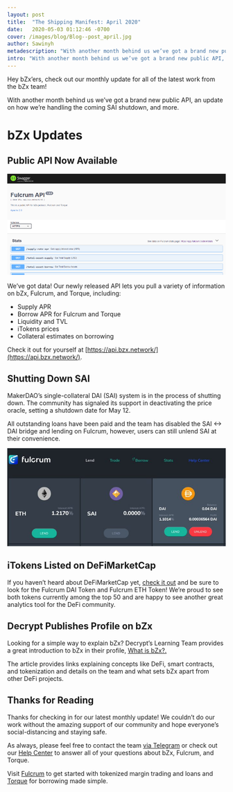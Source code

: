 ```yaml
---
layout: post
title:  "The Shipping Manifest: April 2020"
date:   2020-05-03 01:12:46 -0700
cover: /images/blog/Blog--post_april.jpg
author: Sawinyh
metadescription: "With another month behind us we’ve got a brand new public API, an update on how we’re handling the coming SAI shutdown, and more."
intro: "With another month behind us we’ve got a brand new public API, an update on how we’re handling the coming SAI shutdown, and more."
---
```

Hey bZx’ers, check out our monthly update for all of the latest work from the bZx team!

With another month behind us we’ve got a brand new public API, an update on how we’re handling the coming SAI shutdown, and more.

# bZx Updates

## Public API Now Available

![](/images/blog/recap0503-image1.png)

We’ve got data! Our newly released API lets you pull a variety of information on bZx, Fulcrum, and Torque, including:
- Supply APR  
- Borrow APR for Fulcrum and Torque
- Liquidity and TVL
- iTokens prices
- Collateral estimates on borrowing

Check it out for yourself at [https://api.bzx.network/](https://api.bzx.network/).

## Shutting Down SAI
MakerDAO’s single-collateral DAI (SAI) system is in the process of shutting down. The community has signaled its support in deactivating the price oracle, setting a shutdown date for May 12.

All outstanding loans have been paid and the team has disabled the SAI <-> DAI bridge and lending on Fulcrum, however, users can still unlend SAI at their convenience.

![](/images/blog/recap0503-image2.jpg)

## iTokens Listed on DeFiMarketCap
If you haven’t heard about DeFiMarketCap yet, [check it out](https://defimarketcap.io/) and be sure to look for the Fulcrum DAI Token and Fulcrum ETH Token! We’re proud to see both tokens currently among the top 50 and are happy to see another great analytics tool for the DeFi community.

## Decrypt Publishes Profile on bZx
Looking for a simple way to explain bZx? Decrypt’s Learning Team provides a great introduction to bZx in their profile, [What is bZx?.](https://decrypt.co/resources/bzx-ethereum-defi-decentralized-finance-explained-guide)

The article provides links explaining concepts like DeFi, smart contracts, and tokenization and details on the team and what sets bZx apart from other DeFi projects.

## Thanks for Reading
Thanks for checking in for our latest monthly update! We couldn’t do our work without the amazing support of our community and hope everyone’s social-distancing and staying safe.

As always, please feel free to contact the team [via Telegram](https://t.me/b0xNet) or check out our [Help Center](https://help.bzx.network/en/) to answer all of your questions about bZx, Fulcrum, and Torque.

Visit [Fulcrum](https://fulcrum.trade/) to get started with tokenized margin trading and loans and [Torque](https://torque.loans/) for borrowing made simple.
